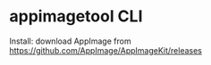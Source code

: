 # appimagetool CLI

Install: download AppImage from https://github.com/AppImage/AppImageKit/releases
